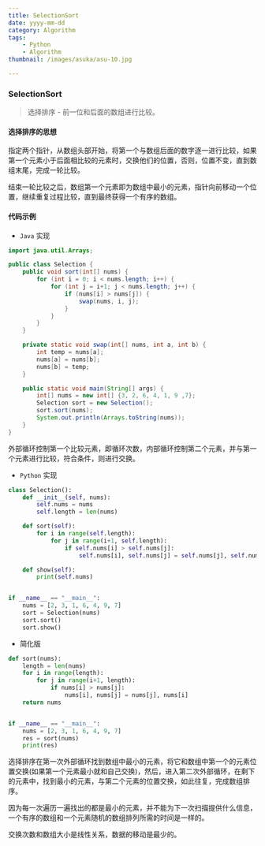 ```yaml
---
title: SelectionSort
date: yyyy-mm-dd
category: Algorithm
tags: 
    - Python
    - Algorithm
thumbnail: /images/asuka/asu-10.jpg

---
```


### SelectionSort

> 选择排序 - 前一位和后面的数组进行比较。

<!-- more -->

#### 选择排序的思想

指定两个指针，从数组头部开始，将第一个与数组后面的数字逐一进行比较，如果第一个元素小于后面相比较的元素时，交换他们的位置，否则，位置不变，直到数组末尾，完成一轮比较。

结束一轮比较之后，数组第一个元素即为数组中最小的元素，指针向前移动一个位置，继续重复过程比较，直到最终获得一个有序的数组。

#### 代码示例

- `Java` 实现

```java
import java.util.Arrays;

public class Selection {
    public void sort(int[] nums) {
        for (int i = 0; i < nums.length; i++) {
            for (int j = i+1; j < nums.length; j++) {
                if (nums[i] > nums[j]) {
                    swap(nums, i, j);
                }
            }
        }
    }

    private static void swap(int[] nums, int a, int b) {
        int temp = nums[a];
        nums[a] = nums[b];
        nums[b] = temp;
    }

    public static void main(String[] args) {
        int[] nums = new int[] {3, 2, 6, 4, 1, 9 ,7};
        Selection sort = new Selection();
        sort.sort(nums);
        System.out.println(Arrays.toString(nums));
    }
}
```

外部循环控制第一个比较元素，即循环次数，内部循环控制第二个元素，并与第一个元素进行比较，符合条件，则进行交换。

- `Python` 实现

```python
class Selection():
    def __init__(self, nums):
        self.nums = nums
        self.length = len(nums)

    def sort(self):
        for i in range(self.length):
            for j in range(i+1, self.length):
                if self.nums[i] > self.nums[j]:
                    self.nums[i], self.nums[j] = self.nums[j], self.nums[i]

    def show(self):
        print(self.nums)


if __name__ == "__main__":
    nums = [2, 3, 1, 6, 4, 9, 7]
    sort = Selection(nums)
    sort.sort()
    sort.show()
```

- 简化版

```python
def sort(nums):
    length = len(nums)
    for i in range(length):
        for j in range(i+1, length):
            if nums[i] > nums[j]:
                nums[i], nums[j] = nums[j], nums[i]
    return nums


if __name__ == "__main__":
    nums = [2, 3, 1, 6, 4, 9, 7]
    res = sort(nums)
    print(res)
```

选择排序在第一次外部循环找到数组中最小的元素，将它和数组中第一个的元素位置交换(如果第一个元素最小就和自己交换)，然后，进入第二次外部循环，在剩下的元素中，找到最小的元素，与第二个元素的位置交换，如此往复，完成数组排序。

因为每一次遍历一遍找出的都是最小的元素，并不能为下一次扫描提供什么信息，一个有序的数组和一个元素随机的数组排列所需的时间是一样的。

交换次数和数组大小是线性关系，数据的移动是最少的。
